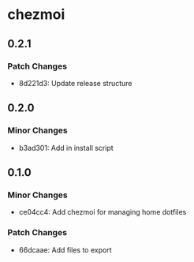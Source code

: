 # chezmoi

## 0.2.1

### Patch Changes

- 8d221d3: Update release structure

## 0.2.0

### Minor Changes

- b3ad301: Add in install script

## 0.1.0

### Minor Changes

- ce04cc4: Add chezmoi for managing home dotfiles

### Patch Changes

- 66dcaae: Add files to export
